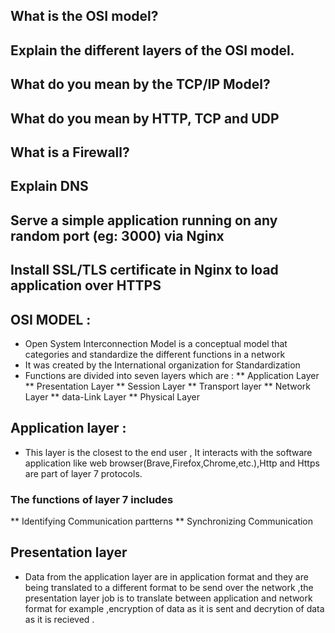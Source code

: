 ## What is the OSI model? 
## Explain the different layers of the OSI model. 
## What do you mean by the TCP/IP Model? 
## What do you mean by HTTP, TCP and UDP 
## What is a Firewall? 
## Explain DNS 
## Serve a simple application running on any random port (eg: 3000) via Nginx 
## Install SSL/TLS certificate in Nginx to load application over HTTPS 

## OSI MODEL :
* Open System Interconnection Model is a conceptual model that categories and standardize the different functions in a network 
* It was created by the International organization for Standardization 
* Functions are divided into seven layers which are :
** Application Layer
** Presentation Layer
** Session Layer
** Transport layer
** Network Layer
** data-Link Layer
** Physical Layer 


## Application layer :
* This layer is the closest to the end user , It interacts with the software application like web browser(Brave,Firefox,Chrome,etc.),Http and Https are part of layer 7 protocols.
### The functions of layer 7 includes
** Identifying Communication partterns 
** Synchronizing Communication

## Presentation layer
* Data from the application layer are in application format and they are being translated to a different format to be send over the network ,the presentation layer job is to translate between application and network format for example ,encryption of data as it is sent and decrytion of data as it is recieved . 

#





